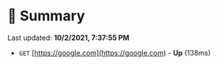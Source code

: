 # 📖 Summary
Last updated: **10/2/2021, 7:37:55 PM**

- `GET` [https://google.com](https://google.com) - **Up** (138ms)
